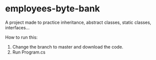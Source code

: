 # employees-byte-bank
A project made to practice inheritance, abstract classes, static classes, interfaces...

How to run this:
1) Change the branch to master and download the code.
2) Run Program.cs
